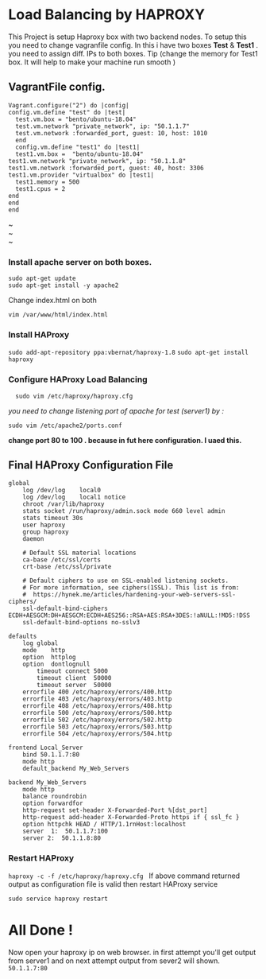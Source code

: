 # Load Balancing by HAPROXY
This Project is setup Haproxy  box with two backend nodes.
To setup this you need to change vagranfile config. In this i have two boxes **Test** & **Test1** . you need to assign diff. IPs to both boxes.
Tip (change the memory for Test1 box. It will help to make your machine run smooth )
  
## VagrantFile config.
```
Vagrant.configure("2") do |config|
config.vm.define "test" do |test|
  test.vm.box = "bento/ubuntu-18.04"
  test.vm.network "private_network", ip: "50.1.1.7"
  test.vm.network :forwarded_port, guest: 10, host: 1010
  end
  config.vm.define "test1" do |test1|
  test1.vm.box =  "bento/ubuntu-18.04"
test1.vm.network "private_network", ip: "50.1.1.8"
test1.vm.network :forwarded_port, guest: 40, host: 3306
test1.vm.provider "virtualbox" do |test1|
  test1.memory = 500
  test1.cpus = 2
end
end
end
```
~                                                                                                                                             
~                                                                                                                                             
~             
### Install apache server on both boxes.

    sudo apt-get update
    sudo apt-get install -y apache2
    
Change index.html on both 

    vim /var/www/html/index.html
    

### Install HAProxy
`sudo add-apt-repository ppa:vbernat/haproxy-1.8`
`sudo apt-get install haproxy`


### Configure HAProxy Load Balancing

  `  sudo vim /etc/haproxy/haproxy.cfg`
     
   *you need to change listening port of apache for test (server1)  by :*
   
   `sudo vim /etc/apache2/ports.conf ` 
   
  **change port 80 to 100 . because in fut here configuration. I uaed this.**  

## Final HAProxy Configuration File

```
global
	log /dev/log	local0
	log /dev/log	local1 notice
	chroot /var/lib/haproxy
	stats socket /run/haproxy/admin.sock mode 660 level admin
	stats timeout 30s
	user haproxy
	group haproxy
	daemon

	# Default SSL material locations
	ca-base /etc/ssl/certs
	crt-base /etc/ssl/private

	# Default ciphers to use on SSL-enabled listening sockets.
	# For more information, see ciphers(1SSL). This list is from:
	#  https://hynek.me/articles/hardening-your-web-servers-ssl-ciphers/
	ssl-default-bind-ciphers ECDH+AESGCM:DH+AESGCM:ECDH+AES256::RSA+AES:RSA+3DES:!aNULL:!MD5:!DSS
	ssl-default-bind-options no-sslv3

defaults
	log	global
	mode	http
	option	httplog
	option	dontlognull
        timeout connect 5000
        timeout client  50000
        timeout server  50000
	errorfile 400 /etc/haproxy/errors/400.http
	errorfile 403 /etc/haproxy/errors/403.http
	errorfile 408 /etc/haproxy/errors/408.http
	errorfile 500 /etc/haproxy/errors/500.http
	errorfile 502 /etc/haproxy/errors/502.http
	errorfile 503 /etc/haproxy/errors/503.http
	errorfile 504 /etc/haproxy/errors/504.http

frontend Local_Server
    bind 50.1.1.7:80
    mode http
    default_backend My_Web_Servers

backend My_Web_Servers
    mode http
    balance roundrobin
    option forwardfor
    http-request set-header X-Forwarded-Port %[dst_port]
    http-request add-header X-Forwarded-Proto https if { ssl_fc }
    option httpchk HEAD / HTTP/1.1rnHost:localhost
    server  1:  50.1.1.7:100
    server 2:  50.1.1.8:80 
   ```
### Restart HAProxy

`haproxy -c -f /etc/haproxy/haproxy.cfg `
If above command returned output as configuration file is valid then restart HAProxy service

`sudo service haproxy restart`

# All Done !
Now open your haproxy ip on web browser. in first attempt you'll get output from server1 and on next attempt output from sever2 will shown.
`50.1.1.7:80`
